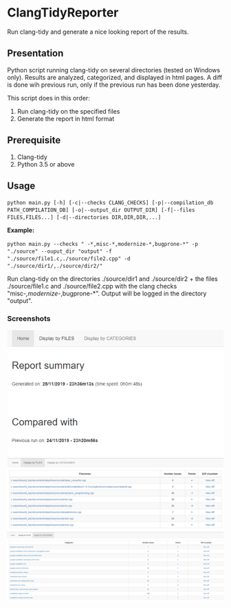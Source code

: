 # ClangTidyReporter
Run clang-tidy and generate a nice looking report of the results.

## Presentation

Python script running clang-tidy on several directories (tested on Windows only).
Results are analyzed, categorized, and displayed in html pages.
A diff is done wih previous run, only if the previous run has been done yesterday.

This script does in this order:

1. Run clang-tidy on the specified files
2. Generate the report in html format

## Prerequisite

1. Clang-tidy
2. Python 3.5 or above

## Usage

`python main.py [-h] [-c|--checks CLANG_CHECKS] [-p|--compilation_db PATH_COMPILATION_DB] [-o|--output_dir OUTPUT_DIR] [-f|--files FILES,FILES...] [-d|--directories DIR,DIR,DIR,...]`

**Example:** 

`python main.py --checks " -*,misc-*,modernize-*,bugprone-*" -p "./source" --ouput_dir "output" -f "./source/file1.c,./source/file2.cpp" -d "./source/dir1/,./source/dir2/"`

Run clang-tidy on the directories ./source/dir1 and ./source/dir2 + the files ./source/file1.c and ./source/file2.cpp with the clang checks "misc-*,modernize-*,bugprone-*".
Output will be logged in the directory "output".

### Screenshots

![screen1](https://github.com/bourdibay/ClangTidyReporter/blob/master/screenshots/index.png)
![screen2](https://github.com/bourdibay/ClangTidyReporter/blob/master/screenshots/files.png)
![screen3](https://github.com/bourdibay/ClangTidyReporter/blob/master/screenshots/categories.png)
